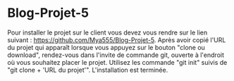 # Blog-Projet-5



Pour installer le projet sur le client vous devez vous rendre sur le lien suivant : https://github.com/Mya555/Blog-Projet-5.
Après avoir copié l'URL du projet qui apparaît lorsque vous appuyez sur le bouton "clone ou download", rendez-vous dans l'invite de commande git, ouverte à l'endroit où vous souhaitez placer le projet.
Utilisez les commande "git init" suivis de "git clone + 'URL du projet'".
L'installation est terminée.